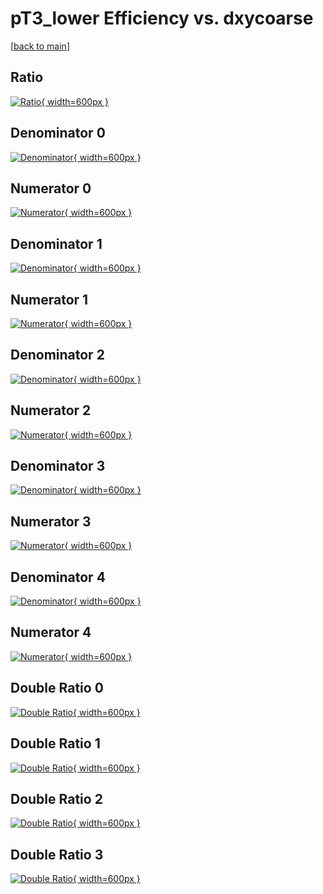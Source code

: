 # pT3_lower Efficiency vs. dxycoarse

[[back to main](./)]



## Ratio

[![Ratio](../mtv/var/pT3_lower_vtr_13_1_eff_dxycoarse.png){ width=600px }](../mtv/var/pT3_lower_vtr_13_1_eff_dxycoarse.pdf)

## Denominator 0

[![Denominator](../mtv/den/pT3_lower_vtr_13_1_eff_dxycoarse_den0.png){ width=600px }](../mtv/den/pT3_lower_vtr_13_1_eff_dxycoarse_den0.pdf)

## Numerator 0

[![Numerator](../mtv/num/pT3_lower_vtr_13_1_eff_dxycoarse_num0.png){ width=600px }](../mtv/num/pT3_lower_vtr_13_1_eff_dxycoarse_num0.pdf)

## Denominator 1

[![Denominator](../mtv/den/pT3_lower_vtr_13_1_eff_dxycoarse_den1.png){ width=600px }](../mtv/den/pT3_lower_vtr_13_1_eff_dxycoarse_den1.pdf)

## Numerator 1

[![Numerator](../mtv/num/pT3_lower_vtr_13_1_eff_dxycoarse_num1.png){ width=600px }](../mtv/num/pT3_lower_vtr_13_1_eff_dxycoarse_num1.pdf)

## Denominator 2

[![Denominator](../mtv/den/pT3_lower_vtr_13_1_eff_dxycoarse_den2.png){ width=600px }](../mtv/den/pT3_lower_vtr_13_1_eff_dxycoarse_den2.pdf)

## Numerator 2

[![Numerator](../mtv/num/pT3_lower_vtr_13_1_eff_dxycoarse_num2.png){ width=600px }](../mtv/num/pT3_lower_vtr_13_1_eff_dxycoarse_num2.pdf)

## Denominator 3

[![Denominator](../mtv/den/pT3_lower_vtr_13_1_eff_dxycoarse_den3.png){ width=600px }](../mtv/den/pT3_lower_vtr_13_1_eff_dxycoarse_den3.pdf)

## Numerator 3

[![Numerator](../mtv/num/pT3_lower_vtr_13_1_eff_dxycoarse_num3.png){ width=600px }](../mtv/num/pT3_lower_vtr_13_1_eff_dxycoarse_num3.pdf)

## Denominator 4

[![Denominator](../mtv/den/pT3_lower_vtr_13_1_eff_dxycoarse_den4.png){ width=600px }](../mtv/den/pT3_lower_vtr_13_1_eff_dxycoarse_den4.pdf)

## Numerator 4

[![Numerator](../mtv/num/pT3_lower_vtr_13_1_eff_dxycoarse_num4.png){ width=600px }](../mtv/num/pT3_lower_vtr_13_1_eff_dxycoarse_num4.pdf)

## Double Ratio 0

[![Double Ratio](../mtv/ratio/pT3_lower_vtr_13_1_eff_dxycoarse_ratio0.png){ width=600px }](../mtv/ratio/pT3_lower_vtr_13_1_eff_dxycoarse_ratio0.pdf)

## Double Ratio 1

[![Double Ratio](../mtv/ratio/pT3_lower_vtr_13_1_eff_dxycoarse_ratio1.png){ width=600px }](../mtv/ratio/pT3_lower_vtr_13_1_eff_dxycoarse_ratio1.pdf)

## Double Ratio 2

[![Double Ratio](../mtv/ratio/pT3_lower_vtr_13_1_eff_dxycoarse_ratio2.png){ width=600px }](../mtv/ratio/pT3_lower_vtr_13_1_eff_dxycoarse_ratio2.pdf)

## Double Ratio 3

[![Double Ratio](../mtv/ratio/pT3_lower_vtr_13_1_eff_dxycoarse_ratio3.png){ width=600px }](../mtv/ratio/pT3_lower_vtr_13_1_eff_dxycoarse_ratio3.pdf)

